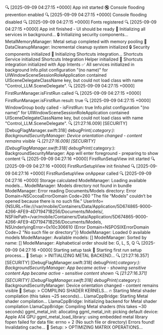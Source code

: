 🔍 [2025-09-09 04:27:15 +0000] App init started
🔇 Console flooding prevention enabled
🔍 [2025-09-09 04:27:15 +0000] Console flooding disabled
🔍 [2025-09-09 04:27:15 +0000] Fonts registered
🔍 [2025-09-09 04:27:15 +0000] App init finished - UI should be ready
🔄 Initializing all services in background...
🔒 Initializing security components...
MetalMemoryManager: Metal setup completed with memory pooling
🧹 DataCleanupManager: Incremental cleanup system initialized
🔒 Security components initialized
🔗 Initializing Shortcuts integration...
Shortcuts Service initialized
Shortcuts Integration Helper initialized
🔗 Shortcuts integration initialized with App Intents
✅ All services initialized in background
Info.plist configuration "(no name)" for UIWindowSceneSessionRoleApplication contained UISceneDelegateClassName key, but could not load class with name "Control_LLM.SceneDelegate".
🔍 [2025-09-09 04:27:15 +0000] FirstRunManager.isFirstRun called
🔍 [2025-09-09 04:27:15 +0000] FirstRunManager.isFirstRun result: true
🔍 [2025-09-09 04:27:15 +0000] WindowGroup body called - isFirstRun: true
Info.plist configuration "(no name)" for UIWindowSceneSessionRoleApplication contained UISceneDelegateClassName key, but could not load class with name "Control_LLM.SceneDelegate".
🔍 [21:27:16.009] [SECURITY] [DebugFlagManager.swift:318] debugPrint(_:category:): BackgroundSecurityManager: Device orientation changed - content remains visible
🔍 [21:27:16.009] [SECURITY] [DebugFlagManager.swift:318] debugPrint(_:category:): BackgroundSecurityManager: App will enter foreground - preparing to show content
🔍 [2025-09-09 04:27:16 +0000] FirstRunSetupView init started
🔍 [2025-09-09 04:27:16 +0000] FirstRunSetupView init finished
🔍 [2025-09-09 04:27:16 +0000] FirstRunSetupView onAppear called
🔍 [2025-09-09 04:27:16 +0000] Storage calculated
ModelManager: Loading available models...
ModelManager: Models directory not found in bundle
ModelManager: Error reading Documents/Models directory: Error Domain=NSCocoaErrorDomain Code=260 "The file “Models” couldn’t be opened because there is no such file." UserInfo={NSURL=file:///var/mobile/Containers/Data/Application/5D674865-9000-4266-AFE9-4D719471B256/Documents/Models/, NSFilePath=/var/mobile/Containers/Data/Application/5D674865-9000-4266-AFE9-4D719471B256/Documents/Models, NSUnderlyingError=0x10c306610 {Error Domain=NSPOSIXErrorDomain Code=2 "No such file or directory"}}
ModelManager: Loaded 0 available models
ModelManager: Available models: []
ModelManager: Sorted by name: []
ModelManager: Alphabetical order should be: G, L, S, Q
🔍 [2025-09-09 04:27:16 +0000] Starting setup task
🚀 Starting first run setup process...
📱 Setup: > INITIALIZING METAL BACKEND...
🔍 [21:27:16.357] [SECURITY] [DebugFlagManager.swift:318] debugPrint(_:category:): BackgroundSecurityManager: App became active - showing sensitive content
App became active - sensitive content shown
🔍 [21:27:16.371] [SECURITY] [DebugFlagManager.swift:318] debugPrint(_:category:): BackgroundSecurityManager: Device orientation changed - content remains visible
📱 Setup: > COMPILING SHADER KERNELS...
🔥 Starting Metal shader compilation (this takes ~25 seconds)...
LlamaCppBridge: Starting Metal shader compilation...
LlamaCppBridge: Initializing backend for Metal shader compilation
LlamaCppBridge: Compiling Metal shaders (this takes ~30 seconds)
ggml_metal_init: allocating
ggml_metal_init: picking default device: Apple A14 GPU
ggml_metal_load_library: using embedded metal library
fopen failed for data file: errno = 2 (No such file or directory)
Errors found! Invalidating cache...
📱 Setup: > OPTIMIZING MATRIX OPERATIONS...